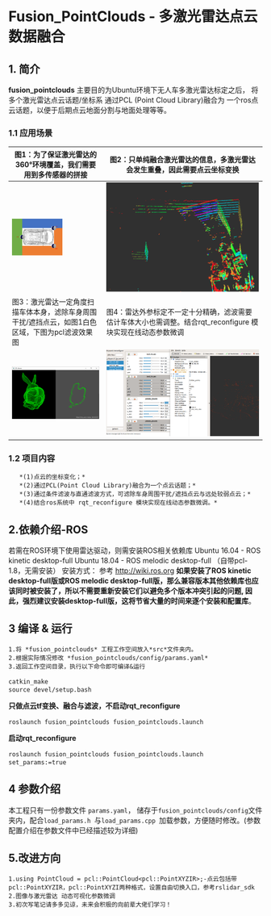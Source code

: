 # Fusion_PointClouds - 多激光雷达点云数据融合
## 1. 简介
**fusion_pointclouds**  主要目的为Ubuntu环境下无人车多激光雷达标定之后， 将多个激光雷达点云话题/坐标系 通过PCL (Point Cloud Library)融合为 一个ros点云话题，以便于后期点云地面分割与地面处理等等。
### 1.1 应用场景
|图1：为了保证激光雷达的360°环境覆盖，我们需要用到多传感器的拼接|图2：只单纯融合激光雷达的信息，多激光雷达会发生重叠，因此需要点云坐标变换|
|--|--|
|<img src="img/Needs_fusion.png" width="100px">|![image](img/Needs_tf.png)|
|图3：激光雷达一定角度扫描车体本身，滤除车身周围干扰/遮挡点云，如图1白色区域，下图为pcl滤波效果图|图4：雷达外参标定不一定十分精确，滤波需要估计车体大小也需调整。结合rqt_reconfigure 模块实现在线动态参数微调|
|![image](img/Need_filters.png)|![image](img/Needs_rqt_reconfigure.png)|
### 1.2 项目内容
       *(1)点云的坐标变化；*
       *(2)通过PCL(Point Cloud Library)融合为一个点云话题；*
       *(3)通过条件滤波与直通滤波方式，可滤除车身周围干扰/遮挡点云与远处较弱点云；*
       *(4)结合ros系统中 rqt_reconfigure 模块实现在线动态参数微调。*

## 2.依赖介绍-ROS
若需在ROS环境下使用雷达驱动，则需安装ROS相关依赖库
Ubuntu 16.04 - ROS kinetic desktop-full 
Ubuntu 18.04 - ROS melodic desktop-full （自带pcl-1.8，无需安装）
安装方式： 参考 http://wiki.ros.org
**如果安装了ROS kinetic desktop-full版或ROS melodic desktop-full版，那么兼容版本其他依赖库也应该同时被安装了，所以不需要重新安装它们以避免多个版本冲突引起的问题, 因此，强烈建议安装desktop-full版，这将节省大量的时间来逐个安装和配置库**。

## 3 编译 & 运行
    1.将 *fusion_pointclouds* 工程工作空间放入*src*文件夹内。
    2.根据实际情况修改 *fusion_pointclouds/config/params.yaml*
    3.返回工作空间目录，执行以下命令即可编译&运行

```
catkin_make
source devel/setup.bash
```
**只做点云tf变换、融合与滤波，不启动rqt_reconfigure**
```
roslaunch fusion_pointclouds fusion_pointclouds.launch  
```
**启动rqt_reconfigure**
```
roslaunch fusion_pointclouds fusion_pointclouds.launch  set_params:=true
```

## 4 参数介绍
本工程只有一份参数文件 `params.yaml`， 储存于`fusion_pointclouds/config`文件夹内，配合`load_params.h `与`load_params.cpp `加载参数，方便随时修改。(参数配置介绍在参数文件中已经描述较为详细)

## 5.改进方向
    1.using PointCloud = pcl::PointCloud<pcl::PointXYZIR>;-点云包括带pcl::PointXYZIR，pcl::PointXYZI两种格式，设置自由切换入口，参考rslidar_sdk
    2.图像与激光雷达 动态可视化参数微调
    3.初次写笔记请多多见谅，未来会积极的向前辈大佬们学习！

